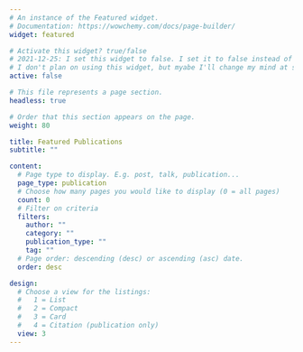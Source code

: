 ```yaml
---
# An instance of the Featured widget.
# Documentation: https://wowchemy.com/docs/page-builder/
widget: featured

# Activate this widget? true/false
# 2021-12-25: I set this widget to false. I set it to false instead of deleting in case I need the code for reference later.
# I don't plan on using this widget, but myabe I'll change my mind at some point.
active: false

# This file represents a page section.
headless: true

# Order that this section appears on the page.
weight: 80

title: Featured Publications
subtitle: ""

content:
  # Page type to display. E.g. post, talk, publication...
  page_type: publication
  # Choose how many pages you would like to display (0 = all pages)
  count: 0
  # Filter on criteria
  filters:
    author: ""
    category: ""
    publication_type: ""
    tag: ""
  # Page order: descending (desc) or ascending (asc) date.
  order: desc

design:
  # Choose a view for the listings:
  #   1 = List
  #   2 = Compact
  #   3 = Card
  #   4 = Citation (publication only)
  view: 3
---
```

